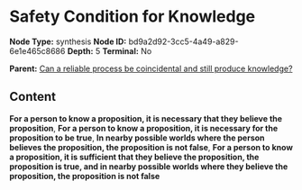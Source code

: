 # Safety Condition for Knowledge

**Node Type:** synthesis
**Node ID:** bd9a2d92-3cc5-4a49-a829-6e1e465c8686
**Depth:** 5
**Terminal:** No

**Parent:** [Can a reliable process be coincidental and still produce knowledge?](can-a-reliable-process-be-coincidental-and-still-produce-knowledge-antithesis-88aab40b-6d6a-4dba-b5d3-e3bd424c523f.md)

## Content

**For a person to know a proposition, it is necessary that they believe the proposition**, **For a person to know a proposition, it is necessary for the proposition to be true**, **In nearby possible worlds where the person believes the proposition, the proposition is not false**, **For a person to know a proposition, it is sufficient that they believe the proposition, the proposition is true, and in nearby possible worlds where they believe the proposition, the proposition is not false**
